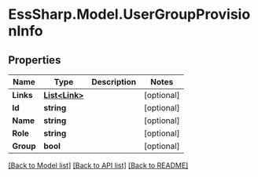 # EssSharp.Model.UserGroupProvisionInfo

## Properties

Name | Type | Description | Notes
------------ | ------------- | ------------- | -------------
**Links** | [**List&lt;Link&gt;**](Link.md) |  | [optional] 
**Id** | **string** |  | [optional] 
**Name** | **string** |  | [optional] 
**Role** | **string** |  | [optional] 
**Group** | **bool** |  | [optional] 

[[Back to Model list]](../README.md#documentation-for-models) [[Back to API list]](../README.md#documentation-for-api-endpoints) [[Back to README]](../README.md)

